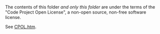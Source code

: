 The contents of this folder _and only this folder_ are under the terms of the
"Code Project Open License", a non-open source, non-free software license.

See [CPOL.htm](CPOL.htm).
